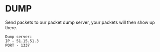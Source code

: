 # DUMP
Send packets to our packet dump server, your packets will then show up there.

```
Dump server:
IP - 51.15.51.3
PORT - 1337
```

